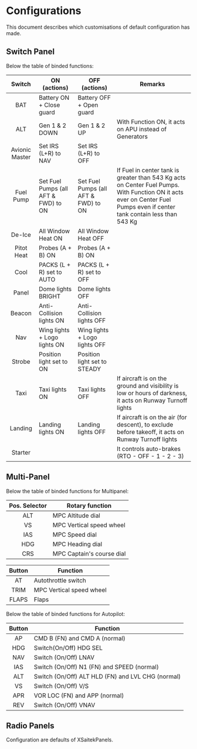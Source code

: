 # Configurations
This document describes which customisations of default configuration has made.

## Switch Panel
Below the table of binded functions:

|     Switch     |             ON (actions)             |             OFF (actions)            |                                                                                  Remarks                                                                                 |
|:--------------:|--------------------------------------|--------------------------------------|--------------------------------------------------------------------------------------------------------------------------------------------------------------------------|
| BAT            | Battery ON + Close guard             | Battery OFF + Open guard             |                                                                                                                                                                          |
| ALT            | Gen 1 & 2 DOWN                       | Gen 1 & 2 UP                         | With Function ON, it acts on APU instead of Generators                                                                                                                   |
| Avionic Master | Set IRS (L+R) to NAV                 | Set IRS (L+R) to OFF                 |                                                                                                                                                                          |
| Fuel Pump      | Set Fuel Pumps (all AFT & FWD) to ON | Set Fuel Pumps (all AFT & FWD) to ON | If Fuel in center tank is greater than 543 Kg acts on Center Fuel Pumps. With Function ON it acts ever on Center Fuel Pumps even if center tank contain less than 543 Kg |
| De-Ice         | All Window Heat ON                   | All Window Heat OFF                  |                                                                                                                                                                          |
| Pitot Heat     | Probes (A + B) ON                    | Probes (A + B) ON                    |                                                                                                                                                                          |
| Cool           | PACKS (L + R) set to AUTO            | PACKS (L + R) set to OFF             |                                                                                                                                                                          |
| Panel          | Dome lights BRIGHT                   | Dome lights OFF                      |                                                                                                                                                                          |
| Beacon         | Anti-Collision lights ON             | Anti-Collision lights OFF            |                                                                                                                                                                          |
| Nav            | Wing lights + Logo lights ON         | Wing lights + Logo lights OFF        |                                                                                                                                                                          |
| Strobe         | Position light set to ON             | Position light set to STEADY         |                                                                                                                                                                          |
| Taxi           | Taxi lights ON                       | Taxi lights OFF                      | If aircraft is on the ground and visibility is low or hours of darkness, it acts on Runway Turnoff lights                                                                |
| Landing        | Landing lights ON                    | Landing lights OFF                   | If aircraft is on the air (for descent), to exclude before takeoff, it acts on Runway Turnoff lights                                                                     |
| Starter        |                                      |                                      | It controls auto-brakes (RTO - OFF - 1 - 2 - 3)                                                                                                                          |



## Multi-Panel
Below the table of binded functions for Multipanel:

|Pos. Selector| Rotary function           |
|:-----------:|---------------------------|
|     ALT     | MPC Altitude dial         |
|      VS     | MPC Vertical speed wheel  |
|     IAS     | MPC Speed dial            |
|     HDG     | MPC Heading dial          |
|     CRS     | MPC Captain's course dial |

|Button| Function                  |
|:----:|---------------------------|
|   AT | Autothrottle switch       |
| TRIM | MPC Vertical speed wheel  |
| FLAPS| Flaps                     |


Below the table of binded functions for Autopilot:

|Button| Function                                          |
|:----:|---------------------------------------------------|
|  AP  | CMD B (FN) and CMD A (normal)                     |
| HDG  | Switch(On/Off) HDG SEL                            |
| NAV  | Switch (On/Off) LNAV                              |
| IAS  | Switch (On/Off) N1 (FN) and SPEED (normal)        |
| ALT  | Switch (On/Off) ALT HLD (FN) and LVL CHG (normal) |
|  VS  | Switch (On/Off) V/S                               |
| APR  | VOR LOC (FN) and APP (normal)                     |
| REV  | Switch (On/Off) VNAV                              |



## Radio Panels
Configuration are defaults of XSaitekPanels.